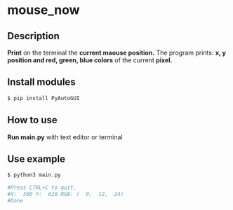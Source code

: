 # mouse_now
## Description
**Print** on the terminal the **current maouse position.**
The program prints: **x, y position and red, green, blue colors** of the current **pixel.** 
## Install modules

``` bash
$ pip install PyAutoGUI
``` 

## How to use
**Run main.py** with text editor or terminal
## Use example
``` bash
$ python3 main.py

#Press CTRL+C to quit.
#X:  300 Y:  628 RGB: (  0,  12,  24)
#Done
``` 
